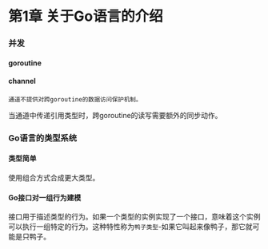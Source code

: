 # 第1章 关于Go语言的介绍
### 并发
#### goroutine

#### channel
`通道不提供对跨goroutine的数据访问保护机制。`

当通道中传递引用类型时，跨goroutine的读写需要额外的同步动作。

### Go语言的类型系统
#### 类型简单
使用组合方式合成更大类型。

#### Go接口对一组行为建模
接口用于描述类型的行为。如果一个类型的实例实现了一个接口，意味着这个实例可以执行一组特定的行为。这种特性称为`鸭子类型`-如果它叫起来像鸭子，那它就可能是只鸭子。